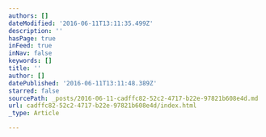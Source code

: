 ```yaml
---
authors: []
dateModified: '2016-06-11T13:11:35.499Z'
description: ''
hasPage: true
inFeed: true
inNav: false
keywords: []
title: ''
author: []
datePublished: '2016-06-11T13:11:48.389Z'
starred: false
sourcePath: _posts/2016-06-11-cadffc82-52c2-4717-b22e-97821b608e4d.md
url: cadffc82-52c2-4717-b22e-97821b608e4d/index.html
_type: Article

---
```

